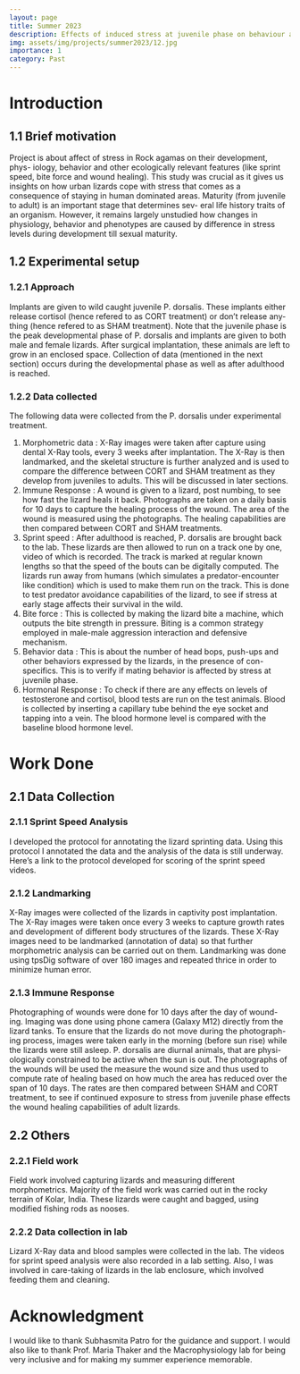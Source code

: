 ```yaml
---
layout: page
title: Summer 2023
description: Effects of induced stress at juvenile phase on behaviour and physiology of adult Rock Agamas.
img: assets/img/projects/summer2023/12.jpg
importance: 1
category: Past
---
```


<!-- In my past summer, I worked with Dr. Maria Thaker and Subhasmita Patro to study the effects of early-life stress on development, predator avoidance and immune response of lizards. This study was crucial as it gives us insights on how urban lizards cope with stress that comes as a consequence of staying in human dominated areas.<br> 
In this project, I helped with collecting blood samples of lizards to measure their cortisol levels, helped in conducting various behavior assays and learnt how to handle wild animals with care and this made me comfortable with working in the experimental side of biology. I also helped in annotation of the data collected from experiments, designed a protocol on my own for data scoring and also analysed this data. Helping out other people in the lab with field-work, like wild animal capture and handling, has made me proficient in outdoor field-based work.<br>
< Section is still being written > -->
# Introduction

## 1.1 Brief motivation
Project is about affect of stress in Rock agamas on their development, phys-
iology, behavior and other ecologically relevant features (like sprint speed,
bite force and wound healing).
This study was crucial as it gives us insights on how urban lizards cope with
stress that comes as a consequence of staying in human dominated areas.
Maturity (from juvenile to adult) is an important stage that determines sev-
eral life history traits of an organism. However, it remains largely unstudied
how changes in physiology, behavior and phenotypes are caused by difference
in stress levels during development till sexual maturity.

## 1.2 Experimental setup
### 1.2.1 Approach
Implants are given to wild caught juvenile P. dorsalis. These implants either
release cortisol (hence refered to as CORT treatment) or don’t release any-
thing (hence refered to as SHAM treatment). Note that the juvenile phase is
the peak developmental phase of P. dorsalis and implants are given to both
male and female lizards.
After surgical implantation, these animals are left to grow in an enclosed
space. Collection of data (mentioned in the next section) occurs during the
developmental phase as well as after adulthood is reached.

### 1.2.2 Data collected
The following data were collected from the P. dorsalis under experimental
treatment.
1. Morphometric data : X-Ray images were taken after capture using
dental X-Ray tools, every 3 weeks after implantation. The X-Ray is
then landmarked, and the skeletal structure is further analyzed and is
used to compare the difference between CORT and SHAM treatment
as they develop from juveniles to adults. This will be discussed in later
sections.
2. Immune Response : A wound is given to a lizard, post numbing, to
see how fast the lizard heals it back. Photographs are taken on a daily
basis for 10 days to capture the healing process of the wound. The
area of the wound is measured using the photographs. The healing
capabilities are then compared between CORT and SHAM treatments.
3. Sprint speed : After adulthood is reached, P. dorsalis are brought back
to the lab. These lizards are then allowed to run on a track one by
one, video of which is recorded. The track is marked at regular known
lengths so that the speed of the bouts can be digitally computed. The
lizards run away from humans (which simulates a predator-encounter
like condition) which is used to make them run on the track. This is
done to test predator avoidance capabilities of the lizard, to see if stress
at early stage affects their survival in the wild.
4. Bite force : This is collected by making the lizard bite a machine, which
outputs the bite strength in pressure. Biting is a common strategy
employed in male-male aggression interaction and defensive mechanism.
5. Behavior data : This is about the number of head bops, push-ups
and other behaviors expressed by the lizards, in the presence of con-
specifics. This is to verify if mating behavior is affected by stress at
juvenile phase.
6. Hormonal Response : To check if there are any effects on levels of
testosterone and cortisol, blood tests are run on the test animals. Blood
is collected by inserting a capillary tube behind the eye socket and
tapping into a vein. The blood hormone level is compared with the
baseline blood hormone level.

# Work Done
## 2.1 Data Collection
### 2.1.1 Sprint Speed Analysis
I developed the protocol for annotating the lizard sprinting data. Using this
protocol I annotated the data and the analysis of the data is still underway.
Here’s a link to the protocol developed for scoring of the sprint speed videos.
### 2.1.2 Landmarking
X-Ray images were collected of the lizards in captivity post implantation.
The X-Ray images were taken once every 3 weeks to capture growth rates
and development of different body structures of the lizards.
These X-Ray images need to be landmarked (annotation of data) so that
further morphometric analysis can be carried out on them. Landmarking
was done using tpsDig software of over 180 images and repeated thrice in
order to minimize human error.
### 2.1.3 Immune Response
Photographing of wounds were done for 10 days after the day of wound-
ing. Imaging was done using phone camera (Galaxy M12) directly from the
lizard tanks. To ensure that the lizards do not move during the photograph-
ing process, images were taken early in the morning (before sun rise) while
the lizards were still asleep. P. dorsalis are diurnal animals, that are physi-
ologically constrained to be active when the sun is out.
The photographs of the wounds will be used the measure the wound size and
thus used to compute rate of healing based on how much the area has reduced 
over the span of 10 days. The rates are then compared between SHAM and
CORT treatment, to see if continued exposure to stress from juvenile phase
effects the wound healing capabilities of adult lizards.
## 2.2 Others
### 2.2.1 Field work
Field work involved capturing lizards and measuring different morphometrics.
Majority of the field work was carried out in the rocky terrain of Kolar, India.
These lizards were caught and bagged, using modified fishing rods as nooses.
### 2.2.2 Data collection in lab
Lizard X-Ray data and blood samples were collected in the lab. The videos
for sprint speed analysis were also recorded in a lab setting.
Also, I was involved in care-taking of lizards in the lab enclosure, which
involved feeding them and cleaning.

# Acknowledgment
I would like to thank Subhasmita Patro for the guidance and support.
I would also like to thank Prof. Maria Thaker and the Macrophysiology lab
for being very inclusive and for making my summer experience memorable.